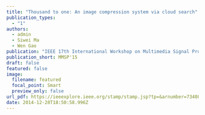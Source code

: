 ```yaml
---
title: "Thousand to one: An image compression system via cloud search"
publication_types:
  - "1"
authors:
  - admin
  - Siwei Ma 
  - Wen Gao
publication: "IEEE 17th International Workshop on Multimedia Signal Processing (**MMSP**) 2015 "
publication_short: MMSP'15
draft: false
featured: false
image:
  filename: featured
  focal_point: Smart
  preview_only: false
url_pdf: https://ieeexplore.ieee.org/stamp/stamp.jsp?tp=&arnumber=7340872
date: 2014-12-28T18:50:58.996Z
---
```

